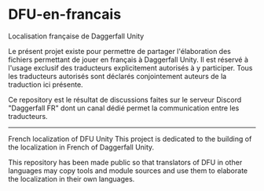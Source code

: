# DFU-en-francais
Localisation française de Daggerfall Unity

Le présent projet existe pour permettre de partager l'élaboration des fichiers permettant de jouer en français à Daggerfall Unity.
Il est réservé à l'usage exclusif des traducteurs explicitement autorisés à y participer. Tous les traducteurs autorisés sont déclarés conjointement auteurs de la traduction ici présente.

Ce repository est le résultat de discussions faites sur le serveur Discord "Daggerfall FR" dont un canal dédié permet la communication entre les traducteurs.

-----

French localization of DFU Unity
This project is dedicated to the building of the localization in French of Daggerfall Unity.

This repository has been made public so that translators of DFU in other languages may copy tools and module sources and use them to elaborate the localization in their own languages.
